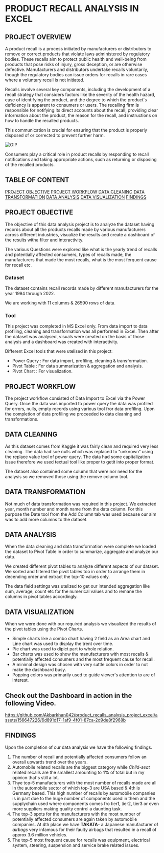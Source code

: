 # PRODUCT RECALL ANALYSIS IN EXCEL

## PROJECT OVERVIEW

A product recall is a process initiated by manufacturers or distributors to remove or correct products that violate laws administered by regulatory bodies. These recalls aim to protect public health and well-being from products that pose risks of injury, gross deception, or are otherwise defective. Manufacturers and distributors undertake recalls voluntarily, though the regulatory bodies can issue orders for recalls in rare cases where a voluntary recall is not initiated.

Recalls involve several key components, including the development of a recall strategy that considers factors like the severity of the health hazard, ease of identifying the product, and the degree to which the product's deficiency is apparent to consumers or users. The recalling firm is responsible for notifying its direct accounts about the recall, providing clear information about the product, the reason for the recall, and instructions on how to handle the recalled products.

This communication is crucial for ensuring that the product is properly disposed of or corrected to prevent further harm.


![OIP](https://github.com/Akbarkhan042/product_recalls_analysis_project_excel/assets/156647226/b7d0da7e-7dc7-42f2-a527-514d46036a66)


Consumers play a critical role in product recalls by responding to recall notifications and taking appropriate actions, such as returning or disposing of the recalled products.


## TABLE OF CONTENT
[PROJECT OBJECTIVE](#project-objective)
[PROJECT WORKFLOW](#project-workflow)
[DATA CLEANING](#data-cleaning)
[DATA TRANSFORMATION](#data-transformation)
[DATA ANALYSIS](#data-analysis)
[DATA VISUALIZATION](#data-visualization)
[FINDINGS](#findings)





## PROJECT OBJECTIVE

The objective of this data analysis project is to analyze the dataset having records about all the products recalls made by various manufacturers across different industries, visualize the results and create a dashboard of the results witha filter and interactivity.

The various Questions were explored like what is the  yearly trend of recalls and potentially affected consumers, types of recalls made, the manufacturers that made the most recalls, what is the most ferquent cause for recall etc.

### Dataset
The dataset contains recall records made by different manufacturers for the year 1994 through 2022.

We are working with 11 columns & 26590 rows of data.

### Tool
This project was completed in MS Excel only. From data import to data profiling, cleaning and transformation was all performed in Excel. Then after the dataset was analysed, visuals were created on the basis of those analysis and a dashboard was created with interactivity.

Different Excel tools that were utelised in this project:
- Power Query  : For data import, profiling, cleaning & transformation.
- Pivot Table  : For data summarization & aggregation and analysis.
- Pivot Chart  : For visualization.

## PROJECT WORKFLOW

The project workflow consisted of Data Import to Excel via the Power Query. Once the data was imported to power query the data was profiled for errors, nulls, empty records using various tool fror data profiling. Upon the completion of data profiling we proceeded to data cleaning and transformations.

## DATA CLEANING

As this dataset comes from Kaggle it was fairly clean and required very less cleaning. The data had soe nulls which was replaced to "unknown" using the replace value tool of power query. The data had some capitalization issue therefore we used textual tool like proper to getit into proper format.

The dataset also contained some column that were nor need for the analysis so we removed those using the remove column tool.

## DATA TRANSFORMATION

Not much of data transformation was required in this project.
We extracted year, month number and month name from the data column. For this purpose the Date tool from the Add Column tab was used because our aim was to add more columns to the dataset.


## DATA ANALYSIS

When the data cleaning and data transformation were complete we loaded the dataset to Pivot Table in order to summarize, aggregate and analyze our data.

We created different pivot tables to analyze different aspects of our dataset. We sorted and filtered the pivot tables too in order to arrange them in decending order and extract the top-10 values only.

The data field settings was utelized to get our intended aggregation like sum, average, count etc for the numerical values and to remane the columns in pivot tables accordingly.

## DATA VISUALIZATION

When we were done with our required analysis we visualized the results of the pivot tables using the Pivot Charts.

- Simple charts like a combo chart having 2 field as an Area chart and Line chart was used to display the trent over time.
- Pie chart was used to dipict part to whole relation.
- Bar charts was used to show the manufacturers with most recalls & potentially affected consumers and the most frequent cause for recall.
- A minimal design was chosen with very suttle colors in order to not make the dashboard busy.
- Popping colors was primarily used to guide viewer's attention to are of interest.

  

## **Check out the Dashboard in action in the following Video.**



https://github.com/Akbarkhan042/product_recalls_analysis_project_excel/assets/156647226/6d891d17-1af9-4f01-87ca-2d9de8f2968b


## FINDINGS

Upon the completion of our data analysis we have the following findings.

1. The number of recall and potentially affected consumers follow an overall upwards trend over the years.
2. Automobile related recalls are the biggest category while *Child-seat* related recalls are the smallest amounting to **1%** of total but in my opinion that's still a lot.
3. Thye top-5 manufacturers with the most number of recalls made are all in the automobile sector of which top-3 are USA based & 4th is Germany based. This high number of recalls by automobile companies is in part due to the huge number of components used in them and the supplychain used where components comes fro tier1, tier2, tier3 or even more suppliers making quality control a daunting task.
4. The top-3 spots for the manufacturers with the most number of potentially affected consumers are again taken by automobile companies. At 4th place we have **TAKATA**- a Japanese manufacturer of *airbags* very infamous for their faulty airbags that resulted in a recall of approx 3.6 million vehicles.
5. The top-5 most frequent cause for recalls was equipment, electrical system, steering, suspension and service brake related issues.





